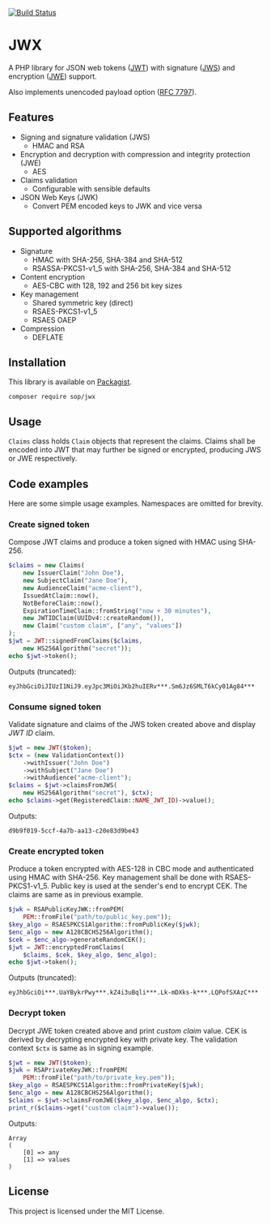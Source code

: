 [![Build Status](https://travis-ci.org/sop/jwx.svg?branch=master)](https://travis-ci.org/sop/jwx)

# JWX
A PHP library for JSON web tokens
([JWT](https://tools.ietf.org/html/rfc7519))
with signature
([JWS](https://tools.ietf.org/html/rfc7515))
and encryption
([JWE](https://tools.ietf.org/html/rfc7516)) support.

Also implements unencoded payload option
([RFC 7797](https://tools.ietf.org/html/rfc7797)).

## Features
* Signing and signature validation (JWS)
    * HMAC and RSA
* Encryption and decryption with compression and integrity protection (JWE)
    * AES
* Claims validation
    * Configurable with sensible defaults
* JSON Web Keys (JWK)
    * Convert PEM encoded keys to JWK and vice versa

## Supported algorithms
* Signature
    * HMAC with SHA-256, SHA-384 and SHA-512
    * RSASSA-PKCS1-v1_5 with SHA-256, SHA-384 and SHA-512
* Content encryption
    * AES-CBC with 128, 192 and 256 bit key sizes
* Key management
    * Shared symmetric key (direct)
    * RSAES-PKCS1-v1_5
    * RSAES OAEP
* Compression
    * DEFLATE

## Installation
This library is available on
[Packagist](https://packagist.org/packages/sop/jwx).

    composer require sop/jwx

## Usage
`Claims` class holds `Claim` objects that represent the claims. Claims shall be encoded into JWT that may further be signed or encrypted, producing JWS or JWE respectively.

## Code examples
Here are some simple usage examples. Namespaces are omitted for brevity.

### Create signed token
Compose JWT claims and produce a token signed with HMAC using SHA-256.

```php
$claims = new Claims(
    new IssuerClaim("John Doe"),
    new SubjectClaim("Jane Doe"),
    new AudienceClaim("acme-client"),
    IssuedAtClaim::now(),
    NotBeforeClaim::now(),
    ExpirationTimeClaim::fromString("now + 30 minutes"),
    new JWTIDClaim(UUIDv4::createRandom()),
    new Claim("custom claim", ["any", "values"])
);
$jwt = JWT::signedFromClaims($claims,
    new HS256Algorithm("secret"));
echo $jwt->token();
```

Outputs (truncated):

    eyJhbGciOiJIUzI1NiJ9.eyJpc3MiOiJKb2huIERv***.Sm6Jz6SMLT6kCy01Ag84***

### Consume signed token
Validate signature and claims of the JWS token created above
and display *JWT ID* claim.

```php
$jwt = new JWT($token);
$ctx = (new ValidationContext())
    ->withIssuer("John Doe")
    ->withSubject("Jane Doe")
    ->withAudience("acme-client");
$claims = $jwt->claimsFromJWS(
    new HS256Algorithm("secret"), $ctx);
echo $claims->get(RegisteredClaim::NAME_JWT_ID)->value();
```

Outputs:

    d9b9f019-5ccf-4a7b-aa13-c20e83d9be43

### Create encrypted token
Produce a token encrypted with AES-128 in CBC mode and authenticated
using HMAC with SHA-256.
Key management shall be done with RSAES-PKCS1-v1_5.
Public key is used at the sender's end to encrypt CEK.
The claims are same as in previous example.

```php
$jwk = RSAPublicKeyJWK::fromPEM(
	PEM::fromFile("path/to/public_key.pem"));
$key_algo = RSAESPKCS1Algorithm::fromPublicKey($jwk);
$enc_algo = new A128CBCHS256Algorithm();
$cek = $enc_algo->generateRandomCEK();
$jwt = JWT::encryptedFromClaims(
    $claims, $cek, $key_algo, $enc_algo);
echo $jwt->token();
```

Outputs (truncated):

    eyJhbGciOi***.UaYBykrPwy***.kZ4i3uBqli***.Lk-mDXks-k***.LQPofSXAzC***

### Decrypt token
Decrypt JWE token created above and print *custom claim* value.
CEK is derived by decrypting encrypted key with private key.
The validation context `$ctx` is same as in signing example.

```php
$jwt = new JWT($token);
$jwk = RSAPrivateKeyJWK::fromPEM(
    PEM::fromFile("path/to/private_key.pem"));
$key_algo = RSAESPKCS1Algorithm::fromPrivateKey($jwk);
$enc_algo = new A128CBCHS256Algorithm();
$claims = $jwt->claimsFromJWE($key_algo, $enc_algo, $ctx);
print_r($claims->get("custom claim")->value());
```

Outputs:

```
Array
(
    [0] => any
    [1] => values
)
```

## License
This project is licensed under the MIT License.
